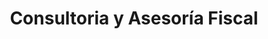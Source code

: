 ---
title: Consultoria y Asesoría Fiscal
layout: servicio
icono: bi-cash-coin
descripcion: descripcion
---
